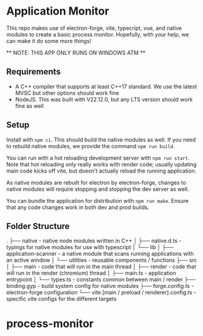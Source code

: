 # Application Monitor

This repo makes use of electron-forge, vite, typecript, vue, and native modules to create a basic process monitor. Hopefully, with your help, we can make it do some more things!

** NOTE: THIS APP ONLY RUNS ON WINDOWS ATM **

## Requirements

- A C++ compiler that supports at least C++17 standard. We use the latest MVSC but other options should work fine
- NodeJS. This was built with V22.12.0, but any LTS version should work fine as well

## Setup

Install with `npm ci`. This should build the native modules as well. If you need to rebuild native modules, we provide the command `npm run build`.

You can run with a hot reloading development server with `npm run start`. Note that hot reloading only really works with render code; usually updating main code kicks off vite, but doesn't actually reload the running application.

As native modules are rebuilt for electron by electron-forge, changes to native modules will require stopping and stopping the dev server as well.

You can bundle the application for distribution with `npm run make`. Ensure that any code changes work in both dev and prod builds.

## Folder Structure

.
├── native - native node modules written in C++
│   ├── native.d.ts - typings for native modules for use with typescript
│   └── lib
│       ├── application-scanner - a native module that scans running applications with an active window
│       └── utilities - reusable components / functions
├── src
│   ├── main - code that will run in the main thread
│   ├── render - code that will run in the render (chromium) thread
│   ├── main.ts - application entrypoint
│   └── types.ts - constants common between main / render
├── binding.gyp - build system config for native modules
├── forge.config.ts - electron-forge configuration
└── vite.[main / preload / renderer].config.ts - specific vite configs for the different targets
# process-monitor
